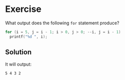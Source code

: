 # Exercise

What output does the following `for` statement produce?

```c
for (i = 5, j = i - 1; i > 0, j > 0; --i, j = i - 1)
  printf("%d ", i);
```

## Solution

It will output:

```
5 4 3 2
```
